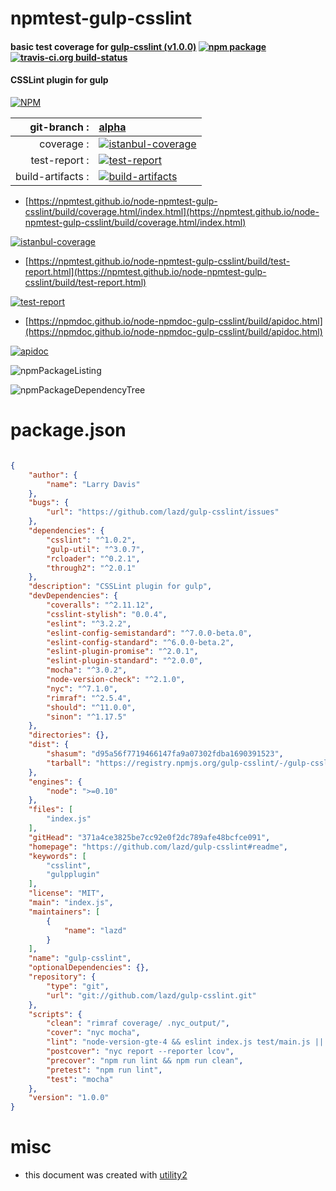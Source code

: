 # npmtest-gulp-csslint

#### basic test coverage for  [gulp-csslint (v1.0.0)](https://github.com/lazd/gulp-csslint#readme)  [![npm package](https://img.shields.io/npm/v/npmtest-gulp-csslint.svg?style=flat-square)](https://www.npmjs.org/package/npmtest-gulp-csslint) [![travis-ci.org build-status](https://api.travis-ci.org/npmtest/node-npmtest-gulp-csslint.svg)](https://travis-ci.org/npmtest/node-npmtest-gulp-csslint)

#### CSSLint plugin for gulp

[![NPM](https://nodei.co/npm/gulp-csslint.png?downloads=true&downloadRank=true&stars=true)](https://www.npmjs.com/package/gulp-csslint)

| git-branch : | [alpha](https://github.com/npmtest/node-npmtest-gulp-csslint/tree/alpha)|
|--:|:--|
| coverage : | [![istanbul-coverage](https://npmtest.github.io/node-npmtest-gulp-csslint/build/coverage.badge.svg)](https://npmtest.github.io/node-npmtest-gulp-csslint/build/coverage.html/index.html)|
| test-report : | [![test-report](https://npmtest.github.io/node-npmtest-gulp-csslint/build/test-report.badge.svg)](https://npmtest.github.io/node-npmtest-gulp-csslint/build/test-report.html)|
| build-artifacts : | [![build-artifacts](https://npmtest.github.io/node-npmtest-gulp-csslint/glyphicons_144_folder_open.png)](https://github.com/npmtest/node-npmtest-gulp-csslint/tree/gh-pages/build)|

- [https://npmtest.github.io/node-npmtest-gulp-csslint/build/coverage.html/index.html](https://npmtest.github.io/node-npmtest-gulp-csslint/build/coverage.html/index.html)

[![istanbul-coverage](https://npmtest.github.io/node-npmtest-gulp-csslint/build/screenCapture.buildCi.browser.%252Ftmp%252Fbuild%252Fcoverage.lib.html.png)](https://npmtest.github.io/node-npmtest-gulp-csslint/build/coverage.html/index.html)

- [https://npmtest.github.io/node-npmtest-gulp-csslint/build/test-report.html](https://npmtest.github.io/node-npmtest-gulp-csslint/build/test-report.html)

[![test-report](https://npmtest.github.io/node-npmtest-gulp-csslint/build/screenCapture.buildCi.browser.%252Ftmp%252Fbuild%252Ftest-report.html.png)](https://npmtest.github.io/node-npmtest-gulp-csslint/build/test-report.html)

- [https://npmdoc.github.io/node-npmdoc-gulp-csslint/build/apidoc.html](https://npmdoc.github.io/node-npmdoc-gulp-csslint/build/apidoc.html)

[![apidoc](https://npmdoc.github.io/node-npmdoc-gulp-csslint/build/screenCapture.buildCi.browser.%252Ftmp%252Fbuild%252Fapidoc.html.png)](https://npmdoc.github.io/node-npmdoc-gulp-csslint/build/apidoc.html)

![npmPackageListing](https://npmtest.github.io/node-npmtest-gulp-csslint/build/screenCapture.npmPackageListing.svg)

![npmPackageDependencyTree](https://npmtest.github.io/node-npmtest-gulp-csslint/build/screenCapture.npmPackageDependencyTree.svg)



# package.json

```json

{
    "author": {
        "name": "Larry Davis"
    },
    "bugs": {
        "url": "https://github.com/lazd/gulp-csslint/issues"
    },
    "dependencies": {
        "csslint": "^1.0.2",
        "gulp-util": "^3.0.7",
        "rcloader": "^0.2.1",
        "through2": "^2.0.1"
    },
    "description": "CSSLint plugin for gulp",
    "devDependencies": {
        "coveralls": "^2.11.12",
        "csslint-stylish": "0.0.4",
        "eslint": "^3.2.2",
        "eslint-config-semistandard": "^7.0.0-beta.0",
        "eslint-config-standard": "^6.0.0-beta.2",
        "eslint-plugin-promise": "^2.0.1",
        "eslint-plugin-standard": "^2.0.0",
        "mocha": "^3.0.2",
        "node-version-check": "^2.1.0",
        "nyc": "^7.1.0",
        "rimraf": "^2.5.4",
        "should": "^11.0.0",
        "sinon": "^1.17.5"
    },
    "directories": {},
    "dist": {
        "shasum": "d95a56f7719466147fa9a07302fdba1690391523",
        "tarball": "https://registry.npmjs.org/gulp-csslint/-/gulp-csslint-1.0.0.tgz"
    },
    "engines": {
        "node": ">=0.10"
    },
    "files": [
        "index.js"
    ],
    "gitHead": "371a4ce3825be7cc92e0f2dc789afe48bcfce091",
    "homepage": "https://github.com/lazd/gulp-csslint#readme",
    "keywords": [
        "csslint",
        "gulpplugin"
    ],
    "license": "MIT",
    "main": "index.js",
    "maintainers": [
        {
            "name": "lazd"
        }
    ],
    "name": "gulp-csslint",
    "optionalDependencies": {},
    "repository": {
        "type": "git",
        "url": "git://github.com/lazd/gulp-csslint.git"
    },
    "scripts": {
        "clean": "rimraf coverage/ .nyc_output/",
        "cover": "nyc mocha",
        "lint": "node-version-gte-4 && eslint index.js test/main.js || node-version-lt-4",
        "postcover": "nyc report --reporter lcov",
        "precover": "npm run lint && npm run clean",
        "pretest": "npm run lint",
        "test": "mocha"
    },
    "version": "1.0.0"
}
```



# misc
- this document was created with [utility2](https://github.com/kaizhu256/node-utility2)
